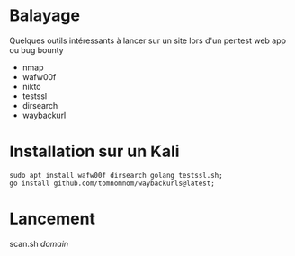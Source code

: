 # Balayage
Quelques outils intéressants à lancer sur un site lors d'un pentest web app ou bug bounty
- nmap
- wafw00f
- nikto
- testssl
- dirsearch
- waybackurl
  
# Installation sur un Kali
```
sudo apt install wafw00f dirsearch golang testssl.sh;
go install github.com/tomnomnom/waybackurls@latest;
```

# Lancement
scan.sh *domain*
 
